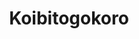 --- 
title: "Koibitogokoro"
publishdate: "2019-6-23T16:48:46+02:00"
src: "https://365manga.net/manga/koibitogokoro"
image: "https://data.365manga.net/images/thumbnails/15965-koibitogokoro.jpg"
description: "Salary man Saki almost makes it home but passes out from fever just as college student Shinomiya passes by. When Saki comes to he realizes he's in a strange apartment and Shinomiya has been taking care of him for the past two days! Not wanting to be indebted, Saki tries to repay him as thanks but Shinomiya's having nothing of it. Luckily, Saki's pretty creative when coming up with a…"
---